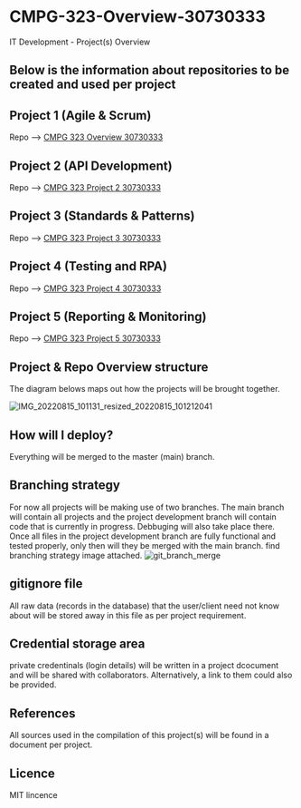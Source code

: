 # CMPG-323-Overview-30730333
IT Development - Project(s) Overview

## Below is the information about repositories to be created and used per project


## Project 1 (Agile & Scrum)
  Repo --> [CMPG 323 Overview 30730333](https://github.com/Tlloyd072/CMPG-323-Overview-30730333.git)
  
## Project 2 (API Development)
  Repo --> [CMPG 323 Project 2 30730333](https://github.com/Tlloyd072/CMPG-323-Project-2-30730333.git)
  
## Project 3 (Standards & Patterns)
  Repo --> [CMPG 323 Project 3 30730333](https://github.com/Tlloyd072/CMPG-323-Project-3-30730333.git)
  
 ## Project 4 (Testing and RPA)
  Repo --> [CMPG 323 Project 4 30730333](https://github.com/Tlloyd072/CMPG-323-Project-4-30730333.git)
  
 ## Project 5 (Reporting & Monitoring)
  Repo --> [CMPG 323 Project 5 30730333](https://github.com/Tlloyd072/CMPG-323-Project-5-30730333.git)
  
 ## Project & Repo Overview structure
 The diagram belows maps out how the projects will be brought together.
 
 ![IMG_20220815_101131_resized_20220815_101212041](https://user-images.githubusercontent.com/72937027/184672261-9235edff-bac5-455a-9662-506ce8a3f9dd.jpg)

  ## How will I deploy?
  Everything will be merged to the master (main) branch.
  
  ## Branching strategy
  For now all projects will be making use of two branches. The main branch will contain all projects and the project development branch will contain code that is currently in progress. Debbuging will also take place there. Once all files in the project development branch are fully functional and tested properly, only then will they be merged with the main branch. find branching strategy image attached. ![git_branch_merge](https://user-images.githubusercontent.com/72937027/184686605-b1e8e28c-8eba-4066-9677-cd446d9cf394.png)

  
  ## gitignore file
  All raw data (records in the database) that the user/client need not know about will be stored away in this file as per project requirement.
  
  ## Credential storage area
  private credentinals (login details) will be written in a project dcocument and will be shared with collaborators. Alternatively, a link to them could also be provided.
  
  ## References
  All sources used in the compilation of this project(s) will be found in a document per project.
  
  ## Licence
  MIT lincence 
